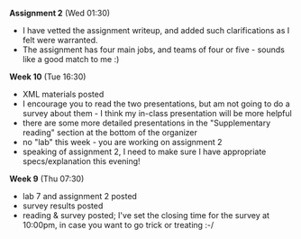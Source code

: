 **Assignment 2** (Wed 01:30)
- I have vetted the assignment writeup, and added such
clarifications as I felt were warranted.
- The assignment has four main jobs, and teams of four or five -
sounds like a good match to me :)

**Week 10** (Tue 16:30)
- XML materials posted
- I encourage you to read the two presentations, but am not
going to do a survey about them - I think my in-class
presentation will be more helpful
- there are some more detailed presentations in the 
"Supplementary reading" section at the bottom of the organizer
- no "lab" this week - you are working on assignment 2
- speaking of assignment 2, I need to make sure I have appropriate
specs/explanation this evening!

**Week 9** (Thu 07:30)
- lab 7 and assignment 2 posted
- survey results posted
- reading & survey posted; I've set the closing time for the survey at
10:00pm, in case you want to go trick or treating :-/

